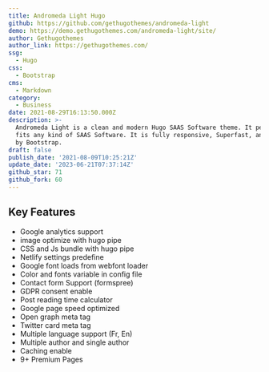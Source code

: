 ```yaml
---
title: Andromeda Light Hugo
github: https://github.com/gethugothemes/andromeda-light
demo: https://demo.gethugothemes.com/andromeda-light/site/
author: Gethugothemes
author_link: https://gethugothemes.com/
ssg:
  - Hugo
css:
  - Bootstrap
cms:
  - Markdown
category:
  - Business
date: 2021-08-29T16:13:50.000Z
description: >-
  Andromeda Light is a clean and modern Hugo SAAS Software theme. It perfectly
  fits any kind of SAAS Software. It is fully responsive, Superfast, and powered
  by Bootstrap.
draft: false
publish_date: '2021-08-09T10:25:21Z'
update_date: '2023-06-21T07:37:14Z'
github_star: 71
github_fork: 60
---
```


## Key Features

- Google analytics support
- image optimize with hugo pipe
- CSS and Js bundle with hugo pipe
- Netlify settings predefine
- Google font loads from webfont loader
- Color and fonts variable in config file
- Contact form Support (formspree)
- GDPR consent enable
- Post reading time calculator
- Google page speed optimized
- Open graph meta tag
- Twitter card meta tag
- Multiple language support (Fr, En)
- Multiple author and single author
- Caching enable
- 9+ Premium Pages
